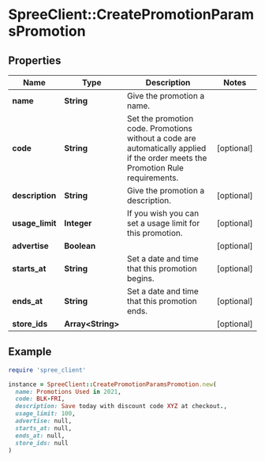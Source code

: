 # SpreeClient::CreatePromotionParamsPromotion

## Properties

| Name | Type | Description | Notes |
| ---- | ---- | ----------- | ----- |
| **name** | **String** | Give the promotion a name. |  |
| **code** | **String** | Set the promotion code. Promotions without a code are automatically applied if the order meets the Promotion Rule requirements. | [optional] |
| **description** | **String** | Give the promotion a description. | [optional] |
| **usage_limit** | **Integer** | If you wish you can set a usage limit for this promotion. | [optional] |
| **advertise** | **Boolean** |  | [optional] |
| **starts_at** | **String** | Set a date and time that this promotion begins. | [optional] |
| **ends_at** | **String** | Set a date and time that this promotion ends. | [optional] |
| **store_ids** | **Array&lt;String&gt;** |  | [optional] |

## Example

```ruby
require 'spree_client'

instance = SpreeClient::CreatePromotionParamsPromotion.new(
  name: Promotions Used in 2021,
  code: BLK-FRI,
  description: Save today with discount code XYZ at checkout.,
  usage_limit: 100,
  advertise: null,
  starts_at: null,
  ends_at: null,
  store_ids: null
)
```

